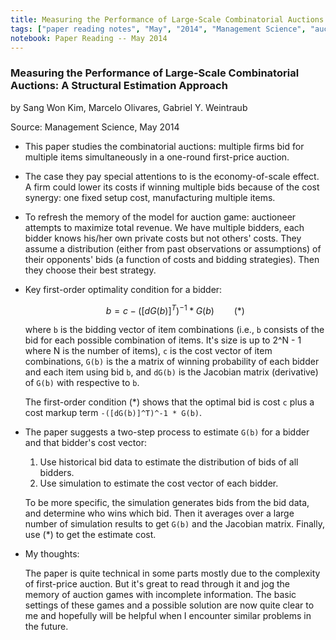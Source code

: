 ```yaml
---
title: Measuring the Performance of Large-Scale Combinatorial Auctions: A Structural Estimation Approach
tags: ["paper reading notes", "May", "2014", "Management Science", "auction"]
notebook: Paper Reading -- May 2014
---
```


### Measuring the Performance of Large-Scale Combinatorial Auctions: A Structural Estimation Approach

by Sang Won Kim, Marcelo Olivares, Gabriel Y. Weintraub

Source: Management Science, May 2014

* This paper studies the combinatorial auctions: multiple firms bid for multiple items simultaneously in a one-round first-price auction.

* The case they pay special attentions to is the economy-of-scale effect. A firm could lower its costs if winning multiple bids because of the cost synergy: one fixed setup cost, manufacturing multiple items.

* To refresh the memory of the model for auction game: auctioneer attempts to maximize total revenue. We have multiple bidders, each bidder knows his/her own private costs but not others' costs. They assume a distribution (either from past observations or assumptions) of their opponents' bids (a function of costs and bidding strategies). Then they choose their best strategy.

* Key first-order optimality condition for a bidder:

    $$ b = c - ([dG(b)]^T)^{-1} * G(b)        \qquad (*) $$

    where `b` is the bidding vector of item combinations (i.e., `b` consists of the bid for each possible combination of items. It's size is up to 2^N - 1 where N is the number of items), `c` is the cost vector of item combinations, `G(b)` is the a matrix of winning probability of each bidder and each item using bid `b`, and `dG(b)` is the Jacobian matrix (derivative) of `G(b)` with respective to `b`.

    The first-order condition (*) shows that the optimal bid is cost `c` plus a cost markup term `-([dG(b)]^T)^-1 * G(b)`.

* The paper suggests a two-step process to estimate `G(b)` for a bidder and that bidder's cost vector:
    1. Use historical bid data to estimate the distribution of bids of all bidders.
    2. Use simulation to estimate the cost vector of each bidder.

    To be more specific, the simulation generates bids from the bid data, and determine who wins which bid. Then it averages over a large number of simulation results to get `G(b)` and the Jacobian matrix. Finally, use (*) to get the estimate cost.

* My thoughts:

    The paper is quite technical in some parts mostly due to the complexity of first-price auction. But it's great to read through it and jog the memory of auction games with incomplete information. The basic settings of these games and a possible solution are now quite clear to me and hopefully will be helpful when I encounter similar problems in the future.

